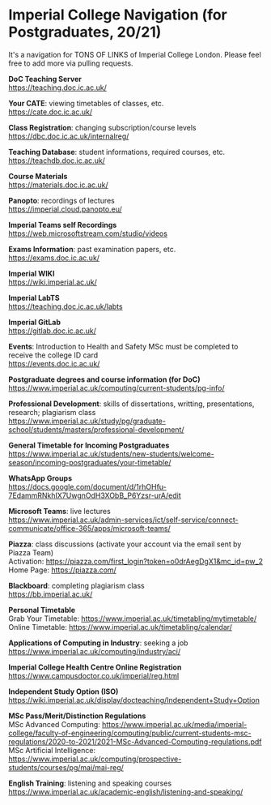 # Imperial College Navigation (for Postgraduates, 20/21)
It's a navigation for TONS OF LINKS of Imperial College London. Please feel free to add more via pulling requests.

**DoC Teaching Server** <br />
https://teaching.doc.ic.ac.uk/

**Your CATE**: viewing timetables of classes, etc. <br />
https://cate.doc.ic.ac.uk/

**Class Registration**: changing subscription/course levels <br />
https://dbc.doc.ic.ac.uk/internalreg/

**Teaching Database**: student informations, required courses, etc. <br />
https://teachdb.doc.ic.ac.uk/

**Course Materials** <br />
https://materials.doc.ic.ac.uk/

**Panopto**: recordings of lectures <br />
https://imperial.cloud.panopto.eu/

**Imperial Teams self Recordings** <br />
https://web.microsoftstream.com/studio/videos

**Exams Information**: past examination papers, etc. <br />
https://exams.doc.ic.ac.uk/

**Imperial WIKI** <br />
https://wiki.imperial.ac.uk/

**Imperial LabTS** <br />
https://teaching.doc.ic.ac.uk/labts

**Imperial GitLab** <br />
https://gitlab.doc.ic.ac.uk/

**Events**: Introduction to Health and Safety MSc must be completed to receive the college ID card <br />
https://events.doc.ic.ac.uk/

**Postgraduate degrees and course information (for DoC)** <br />
https://www.imperial.ac.uk/computing/current-students/pg-info/

**Professional Development**: skills of dissertations, writting, presentations, research; plagiarism class <br />
https://www.imperial.ac.uk/study/pg/graduate-school/students/masters/professional-development/

**General Timetable for Incoming Postgraduates** <br />
https://www.imperial.ac.uk/students/new-students/welcome-season/incoming-postgraduates/your-timetable/

**WhatsApp Groups** <br />
https://docs.google.com/document/d/1rhOHfu-7EdammRNkhIX7UwgnOdH3XObB_P6Yzsr-urA/edit

**Microsoft Teams**: live lectures <br />
https://www.imperial.ac.uk/admin-services/ict/self-service/connect-communicate/office-365/apps/microsoft-teams/

**Piazza**: class discussions (activate your account via the email sent by Piazza Team) <br />
Activation: https://piazza.com/first_login?token=o0drAegDgX1&mc_id=pw_2 <br />
Home Page: https://piazza.com/ <br />

**Blackboard**: completing plagiarism class <br />
https://bb.imperial.ac.uk/

**Personal Timetable** <br />
Grab Your Timetable: https://www.imperial.ac.uk/timetabling/mytimetable/ <br />
Online Timetable: https://www.imperial.ac.uk/timetabling/calendar/ <br />

**Applications of Computing in Industry**: seeking a job <br />
https://www.imperial.ac.uk/computing/industry/aci/

**Imperial College Health Centre Online Registration** <br />
https://www.campusdoctor.co.uk/imperial/reg.html

**Independent Study Option (ISO)** <br />
https://wiki.imperial.ac.uk/display/docteaching/Independent+Study+Option

**MSc Pass/Merit/Distinction Regulations** <br />
MSc Advanced Computing: https://www.imperial.ac.uk/media/imperial-college/faculty-of-engineering/computing/public/current-students-msc-regulations/2020-to-2021/2021-MSc-Advanced-Computing-regulations.pdf <br />
MSc Artificial Intelligence: https://www.imperial.ac.uk/computing/prospective-students/courses/pg/mai/mai-reg/ <br />

**English Training**: listening and speaking courses <br />
https://www.imperial.ac.uk/academic-english/listening-and-speaking/

